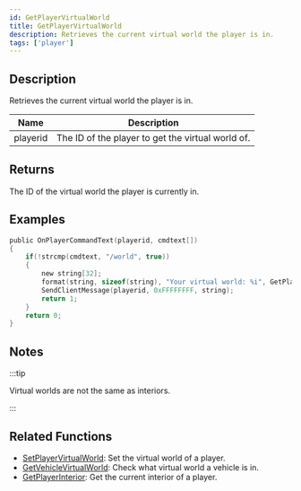 ```yaml
---
id: GetPlayerVirtualWorld
title: GetPlayerVirtualWorld
description: Retrieves the current virtual world the player is in.
tags: ['player']
---
```


## Description

Retrieves the current virtual world the player is in.


| Name | Description |
|------|-------------|
|playerid | The ID of the player to get the virtual world of.|


## Returns

The ID of the virtual world the player is currently in.


## Examples


```c
public OnPlayerCommandText(playerid, cmdtext[])
{
    if(!strcmp(cmdtext, "/world", true))
    {
        new string[32];
        format(string, sizeof(string), "Your virtual world: %i", GetPlayerVirtualWorld(playerid));
        SendClientMessage(playerid, 0xFFFFFFFF, string);
        return 1;
    }
    return 0;
}
```


## Notes

:::tip

Virtual worlds are not the same as interiors.

:::


## Related Functions


-  [SetPlayerVirtualWorld](../functions/SetPlayerVirtualWorld.md): Set the virtual world of a player.
-  [GetVehicleVirtualWorld](../functions/GetVehicleVirtualWorld.md): Check what virtual world a vehicle is in.
-  [GetPlayerInterior](../functions/GetPlayerInterior.md): Get the current interior of a player.